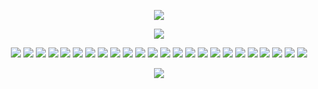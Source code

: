 <p align="center">
<img src="https://64.media.tumblr.com/05430d732ce5f2d785a0486a045d6de1/8d9c8026d5c4d00d-dd/s2048x3072/7eb30de9b907f2bbe6920b811d7c23b500608c2f.pnj">

  <p align="center">
<img src="https://gifcity.carrd.co/assets/images/gallery85/30796f13.gif?v=26dffab5">

<p align="center">
<img src="https://gifcity.carrd.co/assets/images/gallery93/171c273c.gif?v=26dffab5"> 
<img src="https://gifcity.carrd.co/assets/images/gallery93/986693eb.png?v=26dffab5"> 
<img src="https://gifcity.carrd.co/assets/images/gallery171/c2853efd.gif?v=26dffab5"> 
<img src="https://gifcity.carrd.co/assets/images/gallery18/16cb0ff8.png?v=26dffab5"> 
<img src="https://gifcity.carrd.co/assets/images/gallery18/e87e8a26.gif?v=26dffab5">
<img src="https://gifcity.carrd.co/assets/images/gallery171/4f6012a2.gif?v=26dffab5"> 
<img src="https://gifcity.carrd.co/assets/images/gallery14/77e19876.gif?v=26dffab5"> 
<img src="https://gifcity.carrd.co/assets/images/gallery17/77216d48.gif?v=26dffab5"> 
<img src="https://gifcity.carrd.co/assets/images/gallery18/8a101d2a.gif?v=26dffab5">
<img src="https://gifcity.carrd.co/assets/images/gallery187/c19700c4.gif?v=26dffab5">
<img src="https://gifcity.carrd.co/assets/images/gallery23/a8f5239b.gif?v=26dffab5">
<img src="https://gifcity.carrd.co/assets/images/gallery172/5c5977ac.gif?v=26dffab5">
<img src="https://gifcity.carrd.co/assets/images/gallery23/61864536.gif?v=26dffab5">
<img src="https://gifcity.carrd.co/assets/images/gallery25/57cfc9d0.png?v=26dffab5">
<img src="https://pixelsafari.neocities.org/blinkies/gothgirl.gif">
<img src="https://pixelsafari.neocities.org/blinkies/media/mcr2.gif">
<img src="https://pixelsafari.neocities.org/blinkies/vampirwonthurtyou.gif">
<img src="https://pixelsafari.neocities.org/blinkies/media/imemyself.gif">
<img src="https://pixelsafari.neocities.org/blinkies/media/oingoboingo.gif">
<img src="https://pixelsafari.neocities.org/blinkies/animal/catmeow.gif">
<img src="https://pixelsafari.neocities.org/blinkies/animal/batmoon.gif">
<img src="https://media.discordapp.net/attachments/872217789589504031/1189359048005521418/tumblr_a7ef2ed1bf59691154dd3447022df685_d519ca71_250.gif?ex=65de796e&is=65cc046e&hm=268002d26eacf511d417b565dd2288b046c4fa59481077e0450ff1cafb6171ca&=&width=182&height=30">
<img src="https://i7.glitter-graphics.org/pub/380/380957zusac570k8.gif">
<img src="https://pixelsafari.neocities.org/blinkies/no.gif">

    
<p align="center">
<img src="https://64.media.tumblr.com/05430d732ce5f2d785a0486a045d6de1/8d9c8026d5c4d00d-dd/s2048x3072/7eb30de9b907f2bbe6920b811d7c23b500608c2f.pnj">
<p align="center">


